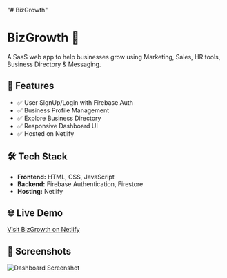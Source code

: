 "# BizGrowth" 
# BizGrowth 🌱

A SaaS web app to help businesses grow using Marketing, Sales, HR tools, Business Directory & Messaging.

## 🚀 Features
- ✅ User SignUp/Login with Firebase Auth
- ✅ Business Profile Management
- ✅ Explore Business Directory
- ✅ Responsive Dashboard UI
- ✅ Hosted on Netlify

## 🛠 Tech Stack
- **Frontend:** HTML, CSS, JavaScript
- **Backend:** Firebase Authentication, Firestore
- **Hosting:** Netlify

## 🌐 Live Demo
[Visit BizGrowth on Netlify](https://innohubs-bizgrowth2.netlify.app/)

## 📸 Screenshots
![Dashboard Screenshot](screenshots/dashboard.png)
